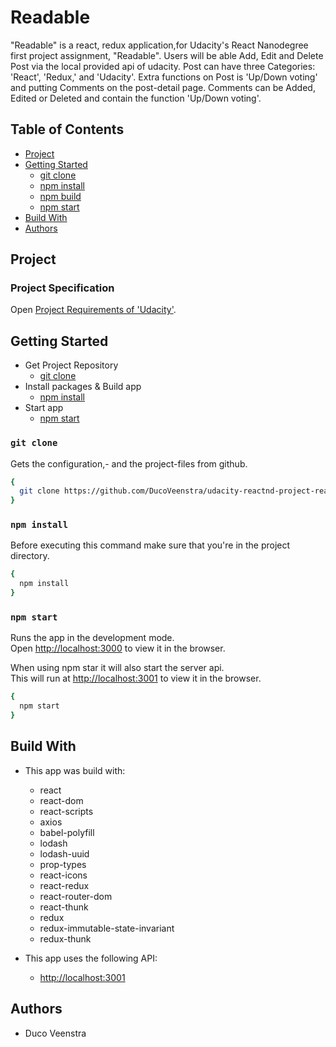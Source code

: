 # Readable
"Readable" is a react, redux application,for Udacity's React Nanodegree first project assignment, "Readable". Users will be able Add, Edit and Delete Post via the local provided api of udacity. Post can have three Categories: 'React', 'Redux,' and 'Udacity'. Extra functions on Post is 'Up/Down voting' and putting Comments on the post-detail page. Comments can be Added, Edited or Deleted and contain the function 'Up/Down voting'.

## Table of Contents

- [Project](#project)
- [Getting Started](#getting-started)
  - [git clone](#git-clone)
  - [npm install](#npm-install)
  - [npm build](#npm-build)
  - [npm start](#npm-start)
- [Build With](#build-with)
- [Authors](#authors)

## Project
### Project Specification
Open [Project Requirements of 'Udacity'](https://review.udacity.com/#!/rubrics/1017/view).

## Getting Started
- Get Project Repository
  - [git clone](#git-clone)
- Install packages & Build app
  - [npm install](#npm-install)
- Start app
  - [npm start](#npm-start)

### `git clone`
Gets the configuration,- and the project-files from github.<br>
```sh
{
  git clone https://github.com/DucoVeenstra/udacity-reactnd-project-readable.git
}
```
### `npm install`
Before executing this command make sure that you're in the project directory.<br>
```sh
{
  npm install
}
```
### `npm start`
Runs the app in the development mode.<br>
Open [http://localhost:3000](http://localhost:3000) to view it in the browser.

When using npm star it will also start the server api.<br>
This will run at [http://localhost:3001](http://localhost:3001) to view it in the browser.

```sh
{
  npm start
}
```

## Build With

* This app was build with:
  - react
  - react-dom
  - react-scripts
  - axios
  - babel-polyfill
  - lodash
  - lodash-uuid
  - prop-types
  - react-icons
  - react-redux
  - react-router-dom
  - react-thunk
  - redux
  - redux-immutable-state-invariant
  - redux-thunk

* This app uses the following API:
  - [http://localhost:3001](http://localhost:3001)

## Authors

- Duco Veenstra
